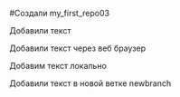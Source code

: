 ﻿#Создали my_first_repo03

Добавили текст

Добавили текст через веб браузер

Добавим текст локально

Добавили текст в новой ветке newbranch